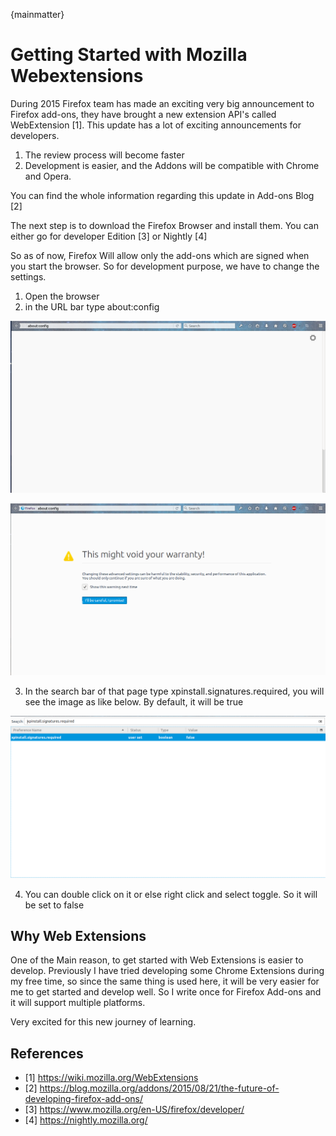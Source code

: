 {mainmatter}
# Getting Started with Mozilla Webextensions

During 2015  Firefox team has made an exciting very big announcement to Firefox add-ons, they have brought a new extension API's called WebExtension [1].  This update has a lot of exciting announcements for developers. 

1. The review process will become faster
2. Development is easier, and the Addons will be compatible with Chrome and Opera.

You can find the whole information regarding this update in Add-ons Blog [2]

The next step is to download the Firefox Browser and install them. You can either go for developer Edition [3] or Nightly [4]

So as of now, Firefox Will allow only the add-ons which are signed when you start the browser. So for development purpose, we have to change the settings.

1. Open the browser
2. in the URL bar type about:config

  ![config in URL bar](images/config.png)

  ![Warning](images/warning.png)

3. In the search bar of that page type xpinstall.signatures.required, you will see the image as like below. By default, it will be true

  ![Signature](images/signature.png)

4. You can double click on it or else right click and select toggle. So it will be set to false

## Why Web Extensions

One of the Main reason, to get started with Web Extensions is easier to develop. Previously I have tried developing some Chrome Extensions during my free time, so since the same thing is used here, it will be very easier for me to get started and develop well. So I write once for Firefox Add-ons and it will support multiple platforms.

Very excited for this new journey of learning.

## References

- [1] https://wiki.mozilla.org/WebExtensions
- [2] https://blog.mozilla.org/addons/2015/08/21/the-future-of-developing-firefox-add-ons/
- [3] https://www.mozilla.org/en-US/firefox/developer/
- [4] https://nightly.mozilla.org/

